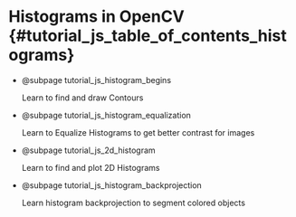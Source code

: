 Histograms in OpenCV {#tutorial_js_table_of_contents_histograms}
====================

-   @subpage tutorial_js_histogram_begins

    Learn to find and draw Contours

-   @subpage tutorial_js_histogram_equalization

    Learn to Equalize Histograms to get better contrast for images

-   @subpage tutorial_js_2d_histogram

    Learn to find and plot 2D Histograms

-   @subpage tutorial_js_histogram_backprojection

    Learn histogram backprojection to segment colored objects
